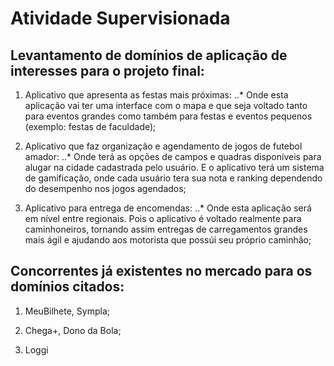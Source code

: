 # Atividade Supervisionada

## Levantamento de domínios de aplicação de interesses para o projeto final:

1. Aplicativo que apresenta as festas mais próximas:
..* Onde esta aplicação vai ter uma interface com o mapa e que seja voltado tanto para eventos grandes como também para festas e eventos pequenos (exemplo: festas de faculdade);

2. Aplicativo que faz organização e agendamento de jogos de futebol amador: 
..* Onde terá as opções de campos e quadras disponíveis para alugar na cidade cadastrada pelo usuário. E o aplicativo terá um sistema de gamificação, onde cada usuário tera sua nota e ranking dependendo do desempenho nos jogos agendados;

3. Aplicativo para entrega de encomendas: 
..* Onde esta aplicação será em nível entre regionais. Pois o aplicativo é voltado realmente para caminhoneiros, tornando assim entregas de carregamentos grandes mais ágil e ajudando aos motorista que possúi seu próprio caminhão; 

## Concorrentes já existentes no mercado para os domínios citados:

1. MeuBilhete, Sympla;

2. Chega+, Dono da Bola;

3. Loggi


